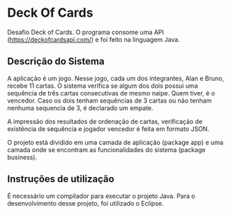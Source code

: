 # Deck Of Cards

Desafio Deck of Cards. O programa consome uma API (https://deckofcardsapi.com/) e foi feito na linguagem Java.

## Descrição do Sistema

A aplicação é um jogo. Nesse jogo, cada um dos integrantes, Alan e Bruno, recebe 11 cartas. O sistema verifica se algum dos dois possui uma sequência de três cartas consecutivas de mesmo naipe. Quem tiver, é o vencedor. Caso os dois tenham sequências de 3 cartas ou não tenham nenhuma sequencia de 3, é declarado um empate.

A impressão dos resultados de ordenação de cartas, verificação de existência de sequência e jogador vencedor é feita em formato JSON.

O projeto está dividido em uma camada de aplicação (package app) e uma camada onde se encontram as funcionalidades do sistema (package business). 

## Instruções de utilização

É necessário um compilador para executar o projeto Java. Para o desenvolvimento desse projeto, foi utilizado o Eclipse.
